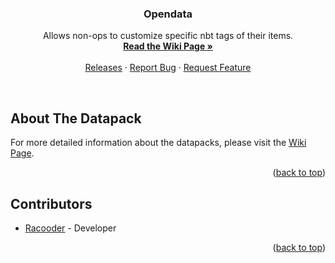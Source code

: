 <a name="readme-top"></a>

<h3 align="center">Opendata</h3>

<p align="center">
    Allows non-ops to customize specific nbt tags of their items.
    <br/>
    <a href="https://github.com/Racoonia-Datapacks/datapacks/wiki/Opendata"><strong>Read the Wiki Page »</strong></a>
    <br/>
    <br/>
    <a href="https://github.com/Racoonia-Datapacks/datapacks/releases/tag/opendata">Releases</a>
    ·
    <a href="https://github.com/Racoonia-Datapacks/datapacks/issues/new?assignees=&labels=bug,opendata&projects=&template=bug_report.yaml&title=%5BBug%5D%3A+">Report Bug</a>
    ·
    <a href="https://github.com/Racoonia-Datapacks/datapacks/issues/new?assignees=&labels=enhancement,opendata&projects=&template=feature_request.yaml&title=%5BFeature%5D%3A+">Request Feature</a>
</p>
</div>

<br/>

<!-- ABOUT THE DATAPACK -->
## About The Datapack

For more detailed information about the datapacks, please visit the [Wiki Page](https://github.com/Racoonia-Datapacks/datapacks/wiki/Opendata).

<p align="right">(<a href="#readme-top">back to top</a>)</p>

<!-- CONTRIBUTORS -->
## Contributors

* [Racooder](https://github.com/Racooder) - Developer

<p align="right">(<a href="#readme-top">back to top</a>)</p>
